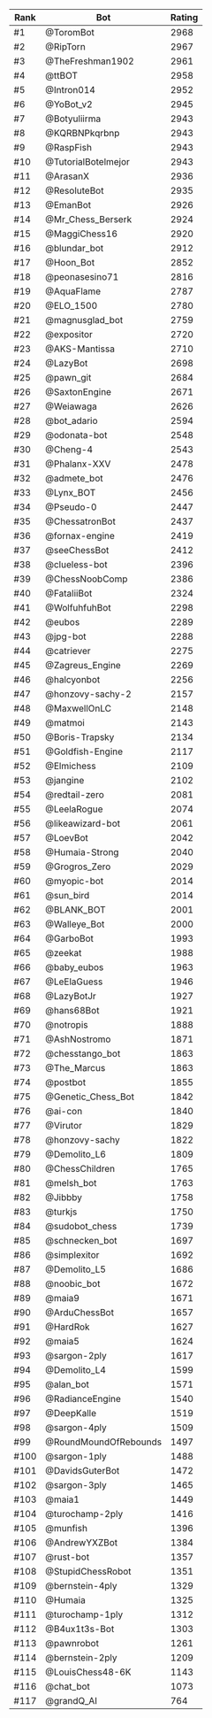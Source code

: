 Rank|Bot|Rating
---|---|---
#1|@ToromBot|2968
#2|@RipTorn|2967
#3|@TheFreshman1902|2961
#4|@ttBOT|2958
#5|@Intron014|2952
#6|@YoBot_v2|2945
#7|@Botyuliirma|2943
#8|@KQRBNPkqrbnp|2943
#9|@RaspFish|2943
#10|@TutorialBotelmejor|2943
#11|@ArasanX|2936
#12|@ResoluteBot|2935
#13|@EmanBot|2926
#14|@Mr_Chess_Berserk|2924
#15|@MaggiChess16|2920
#16|@blundar_bot|2912
#17|@Hoon_Bot|2852
#18|@peonasesino71|2816
#19|@AquaFlame|2787
#20|@ELO_1500|2780
#21|@magnusglad_bot|2759
#22|@expositor|2720
#23|@AKS-Mantissa|2710
#24|@LazyBot|2698
#25|@pawn_git|2684
#26|@SaxtonEngine|2671
#27|@Weiawaga|2626
#28|@bot_adario|2594
#29|@odonata-bot|2548
#30|@Cheng-4|2543
#31|@Phalanx-XXV|2478
#32|@admete_bot|2476
#33|@Lynx_BOT|2456
#34|@Pseudo-0|2447
#35|@ChessatronBot|2437
#36|@fornax-engine|2419
#37|@seeChessBot|2412
#38|@clueless-bot|2396
#39|@ChessNoobComp|2386
#40|@FataliiBot|2324
#41|@WolfuhfuhBot|2298
#42|@eubos|2289
#43|@jpg-bot|2288
#44|@catriever|2275
#45|@Zagreus_Engine|2269
#46|@halcyonbot|2256
#47|@honzovy-sachy-2|2157
#48|@MaxwellOnLC|2148
#49|@matmoi|2143
#50|@Boris-Trapsky|2134
#51|@Goldfish-Engine|2117
#52|@Elmichess|2109
#53|@jangine|2102
#54|@redtail-zero|2081
#55|@LeelaRogue|2074
#56|@likeawizard-bot|2061
#57|@LoevBot|2042
#58|@Humaia-Strong|2040
#59|@Grogros_Zero|2029
#60|@myopic-bot|2014
#61|@sun_bird|2014
#62|@BLANK_BOT|2001
#63|@Walleye_Bot|2000
#64|@GarboBot|1993
#65|@zeekat|1988
#66|@baby_eubos|1963
#67|@LeElaGuess|1946
#68|@LazyBotJr|1927
#69|@hans68Bot|1921
#70|@notropis|1888
#71|@AshNostromo|1871
#72|@chesstango_bot|1863
#73|@The_Marcus|1863
#74|@postbot|1855
#75|@Genetic_Chess_Bot|1842
#76|@ai-con|1840
#77|@Virutor|1829
#78|@honzovy-sachy|1822
#79|@Demolito_L6|1809
#80|@ChessChildren|1765
#81|@melsh_bot|1763
#82|@Jibbby|1758
#83|@turkjs|1750
#84|@sudobot_chess|1739
#85|@schnecken_bot|1697
#86|@simplexitor|1692
#87|@Demolito_L5|1686
#88|@noobic_bot|1672
#89|@maia9|1671
#90|@ArduChessBot|1657
#91|@HardRok|1627
#92|@maia5|1624
#93|@sargon-2ply|1617
#94|@Demolito_L4|1599
#95|@alan_bot|1571
#96|@RadianceEngine|1540
#97|@DeepKalle|1519
#98|@sargon-4ply|1509
#99|@RoundMoundOfRebounds|1497
#100|@sargon-1ply|1488
#101|@DavidsGuterBot|1472
#102|@sargon-3ply|1465
#103|@maia1|1449
#104|@turochamp-2ply|1416
#105|@munfish|1396
#106|@AndrewYXZBot|1384
#107|@rust-bot|1357
#108|@StupidChessRobot|1351
#109|@bernstein-4ply|1329
#110|@Humaia|1325
#111|@turochamp-1ply|1312
#112|@B4ux1t3s-Bot|1303
#113|@pawnrobot|1261
#114|@bernstein-2ply|1209
#115|@LouisChess48-6K|1143
#116|@chat_bot|1073
#117|@grandQ_AI|764
